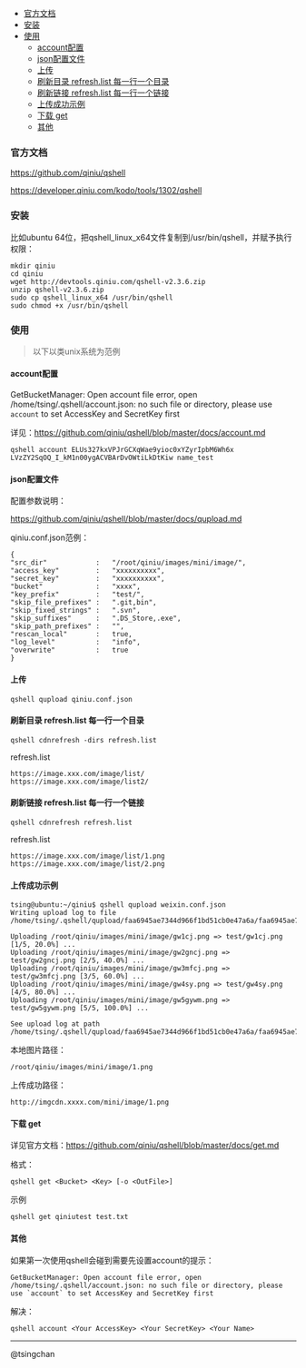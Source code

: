 


- [官方文档](#官方文档)
- [安装](#安装)
- [使用](#使用)
    - [account配置](#account配置)
    - [json配置文件](#json配置文件)
    - [上传](#上传)
    - [刷新目录 refresh.list 每一行一个目录](#刷新目录-refreshlist-每一行一个目录)
    - [刷新链接 refresh.list  每一行一个链接](#刷新链接-refreshlist--每一行一个链接)
    - [上传成功示例](#上传成功示例)
    - [下载 get](#下载-get)
    - [其他](#其他)




### 官方文档

https://github.com/qiniu/qshell

https://developer.qiniu.com/kodo/tools/1302/qshell

### 安装

比如ubuntu 64位，把qshell_linux_x64文件复制到/usr/bin/qshell，并赋予执行权限：

    mkdir qiniu 
    cd qiniu    
    wget http://devtools.qiniu.com/qshell-v2.3.6.zip
    unzip qshell-v2.3.6.zip
    sudo cp qshell_linux_x64 /usr/bin/qshell
    sudo chmod +x /usr/bin/qshell

### 使用

> 以下以类unix系统为范例

#### account配置

GetBucketManager: Open account file error, open /home/tsing/.qshell/account.json: no such file or directory, please use `account` to set AccessKey and SecretKey first

详见：https://github.com/qiniu/qshell/blob/master/docs/account.md

    qshell account ELUs327kxVPJrGCXqWae9yioc0xYZyrIpbM6Wh6x LVzZY2SqOQ_I_kM1n00ygACVBArDvOWtiLkDtKiw name_test


#### json配置文件

配置参数说明：

https://github.com/qiniu/qshell/blob/master/docs/qupload.md

qiniu.conf.json范例：

    {
    "src_dir"            :   "/root/qiniu/images/mini/image/",
    "access_key"         :   "xxxxxxxxxx",
    "secret_key"         :   "xxxxxxxxxx",
    "bucket"             :   "xxxx",
    "key_prefix"         :   "test/",
    "skip_file_prefixes" :   ".git,bin",
    "skip_fixed_strings" :   ".svn",
    "skip_suffixes"      :   ".DS_Store,.exe",
    "skip_path_prefixes" :   "",
    "rescan_local"       :   true,
    "log_level"          :   "info",
    "overwrite"          :   true
    }

#### 上传

    qshell qupload qiniu.conf.json

#### 刷新目录 refresh.list 每一行一个目录

    qshell cdnrefresh -dirs refresh.list

refresh.list

    https://image.xxx.com/image/list/
    https://image.xxx.com/image/list2/

#### 刷新链接 refresh.list  每一行一个链接

    qshell cdnrefresh refresh.list

refresh.list

    https://image.xxx.com/image/list/1.png
    https://image.xxx.com/image/list/2.png

#### 上传成功示例


    tsing@ubuntu:~/qiniu$ qshell qupload weixin.conf.json 
    Writing upload log to file /home/tsing/.qshell/qupload/faa6945ae7344d966f1bd51cb0e47a6a/faa6945ae7344d966f1bd51cb0e47a6a.log

    Uploading /root/qiniu/images/mini/image/gw1cj.png => test/gw1cj.png [1/5, 20.0%] ...
    Uploading /root/qiniu/images/mini/image/gw2gncj.png => test/gw2gncj.png [2/5, 40.0%] ...
    Uploading /root/qiniu/images/mini/image/gw3mfcj.png => test/gw3mfcj.png [3/5, 60.0%] ...
    Uploading /root/qiniu/images/mini/image/gw4sy.png => test/gw4sy.png [4/5, 80.0%] ...
    Uploading /root/qiniu/images/mini/image/gw5gywm.png => test/gw5gywm.png [5/5, 100.0%] ...

    See upload log at path /home/tsing/.qshell/qupload/faa6945ae7344d966f1bd51cb0e47a6a/faa6945ae7344d966f1bd51cb0e47a6a.log



本地图片路径：

    /root/qiniu/images/mini/image/1.png

上传成功路径：

    http://imgcdn.xxxx.com/mini/image/1.png

#### 下载 get

详见官方文档：https://github.com/qiniu/qshell/blob/master/docs/get.md

格式：

    qshell get <Bucket> <Key> [-o <OutFile>]

示例
    
    qshell get qiniutest test.txt



#### 其他

如果第一次使用qshell会碰到需要先设置account的提示：

    GetBucketManager: Open account file error, open /home/tsing/.qshell/account.json: no such file or directory, please use `account` to set AccessKey and SecretKey first

解决：

    qshell account <Your AccessKey> <Your SecretKey> <Your Name>

----
@tsingchan
